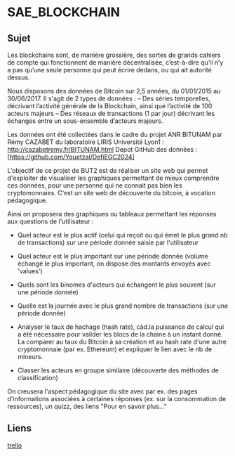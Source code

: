 # SAE_BLOCKCHAIN

## Sujet

Les blockchains sont, de manière grossière, des sortes de grands cahiers de compte qui fonctionnent de manière décentralisée, c’est-à-dire qu’il n’y a pas qu’une seule personne qui peut écrire dedans, ou qui ait autorité dessus.

Nous disposons des données de Bitcoin sur 2,5 années, du 01/01/2015 au 30/06/2017. Il s'agit de 2 types de données :
– Des séries temporelles, décrivant l’activité générale de la Blockchain, ainsi que l’activité de 100 acteurs majeurs
– Des réseaux de transactions (1 par jour) décrivant les échanges entre un sous-ensemble d’acteurs majeurs.


Les données ont été collectées dans le cadre du projet ANR BITUNAM par Rémy CAZABET du laboratoire LIRIS Université Lyon1 : http://cazabetremy.fr/BITUNAM.html
Depot GitHub des données : [https://github.com/Yquetzal/DefiEGC2024]

L'objectif de ce projet de BUT2 est de réaliser un site web qui permet d'exploiter de visualiser les graphiques permettant de mieux comprendre ces données, pour une personne qui ne connait pas bien les cryptomonnaies. C'est un site web de découverte du bitcoin, à vocation pédagogique.

Ainsi on proposera des graphiques ou tableaux permettant les réponses aux questions de l'utilisateur :

- Quel acteur est le plus actif (celui qui reçoit ou qui émet le plus grand nb de transactions) sur une période donnée saisie par l'utilisateur
- Quel acteur est le plus important sur une période donnée (volume échangé le plus important, on dispose des montants envoyés avec 'values')
- Quels sont les binomes d'acteurs qui échangent le plus souvent (sur une période donnée)
- Quelle est la journée avec le plus grand nombre de transactions (sur une période donnée)
- Analyser le taux de hachage (hash rate), càd.la puissance de calcul qui a été nécessaire pour valider les blocs de la chaine à un instant donné. La comparer au taux du Bitcoin à sa création et au hash rate d'une autre cryptomonnaie (par ex. Ethereum) et expliquer le lien avec le nb de mineurs.

- Classer les acteurs en groupe similaire (découverte des méthodes de classification)

On creusera l'aspect pédagogique du site avec par ex. des pages d'informations associées à certaines réponses (ex. sur la consommation de ressources), un quizz, des liens "Pour en savoir plus..."

## Liens

[trello](https://trello.com/invite/b/2TTERzGh/ATTI307fd012c36d523531fad864e63245739C6804AA/sae-blockchain)
